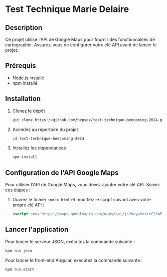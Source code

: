 # Test Technique Marie Delaire

## Description

Ce projet utilise l'API de Google Maps pour fournir des fonctionnalités de cartographie. Assurez-vous de configurer votre clé API avant de lancer le projet.

## Prérequis

- Node.js installé
- npm installé

## Installation

1. Clonez le dépôt
   ```bash
   git clone https://github.com/hepsox/test-technique-beecoming-2024.git
   ```
2. Accédez au répertoire du projet
   ```bash
   cd test-technique-beecoming-2024
   ```
3. Installez les dépendances
   ```bash
   npm install
   ```

## Configuration de l'API Google Maps

Pour utiliser l'API de Google Maps, vous devez ajouter votre clé API. Suivez ces étapes :

1. Ouvrez le fichier `index.html` et modifiez le script suivant avec votre propre clé API :
   ```html
   <script src="https://maps.googleapis.com/maps/api/js?key=VotreCléAPI"></script>
   ```

## Lancer l'application

Pour lancer le serveur JSON, exécutez la commande suivante :

```bash
npm run json
```

Pour lancer le front-end Angular, exécutez la commande suivante :

```bash
npm run start
```
